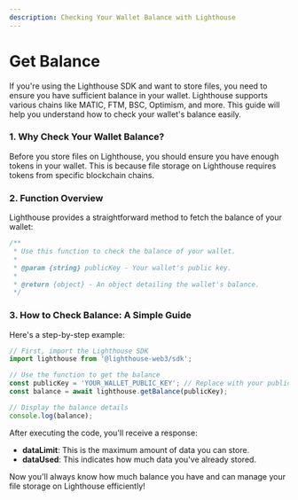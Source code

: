 ```yaml
---
description: Checking Your Wallet Balance with Lighthouse
---
```


# Get Balance

If you're using the Lighthouse SDK and want to store files, you need to ensure you have sufficient balance in your wallet. Lighthouse supports various chains like MATIC, FTM, BSC, Optimism, and more. This guide will help you understand how to check your wallet's balance easily.

### 1. Why Check Your Wallet Balance?

Before you store files on Lighthouse, you should ensure you have enough tokens in your wallet. This is because file storage on Lighthouse requires tokens from specific blockchain chains.

### 2. Function Overview

Lighthouse provides a straightforward method to fetch the balance of your wallet:

```js
/**
 * Use this function to check the balance of your wallet.
 * 
 * @param {string} publicKey - Your wallet's public key.
 * 
 * @return {object} - An object detailing the wallet's balance.
 */
```

### 3. How to Check Balance: A Simple Guide

Here's a step-by-step example:

```javascript
// First, import the Lighthouse SDK
import lighthouse from '@lighthouse-web3/sdk';

// Use the function to get the balance
const publicKey = 'YOUR_WALLET_PUBLIC_KEY'; // Replace with your public key
const balance = await lighthouse.getBalance(publicKey);

// Display the balance details
console.log(balance);
```

After executing the code, you'll receive a response:

* **dataLimit**: This is the maximum amount of data you can store.
* **dataUsed**: This indicates how much data you've already stored.

Now you'll always know how much balance you have and can manage your file storage on Lighthouse efficiently!
